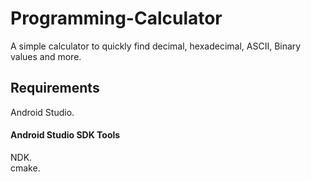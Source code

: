 # Programming-Calculator
A simple calculator to quickly find decimal, hexadecimal, ASCII, Binary values and more.

## Requirements
Android Studio.

#### Android Studio SDK Tools
NDK.\
cmake.
